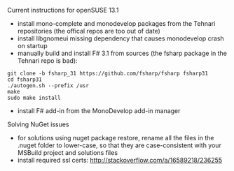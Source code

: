 Current instructions for openSUSE 13.1

  * install mono-complete and monodevelop packages from the Tehnari repositories (the offical repos are too out of date)
  * install libgnomeui missing dependency that causes monodevelop crash on startup
  * manually build and install F# 3.1 from sources (the fsharp package in the Tehnari repo is bad):
```
git clone -b fsharp_31 https://github.com/fsharp/fsharp fsharp31
cd fsharp31
./autogen.sh --prefix /usr
make
sudo make install
```
  * install F# add-in from the MonoDevelop add-in manager

Solving NuGet issues
  * for solutions using nuget package restore, rename all the files in the .nuget folder to lower-case, so that they are case-consistent with your MSBuild project and solutions files
  * install required ssl certs: http://stackoverflow.com/a/16589218/236255